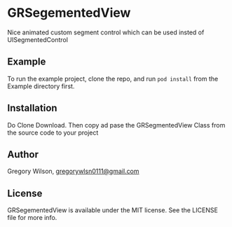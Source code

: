 # GRSegementedView

Nice animated custom segment control which can be used insted of UISegmentedControl

## Example

To run the example project, clone the repo, and run `pod install` from the Example directory first.

## Installation

Do Clone Download. Then copy ad pase the GRSegmentedView Class from the source code to your project

## Author

Gregory Wilson, gregorywlsn0111@gmail.com

## License

GRSegementedView is available under the MIT license. See the LICENSE file for more info.
